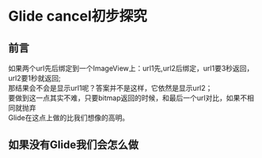 # Glide cancel初步探究

## 前言
如果两个url先后绑定到一个ImageView上：url1先,url2后绑定，url1要3秒返回，url2要1秒就返回;<br>
那结果会不会是显示url1呢？答案并不是这样，它依然是显示url2；<br>
要做到这一点其实不难，只要bitmap返回的时候，和最后一个url对比，如果不相同就抛弃<br>
Glide在这点上做的比我们想像的高明。

## 如果没有Glide我们会怎么做
